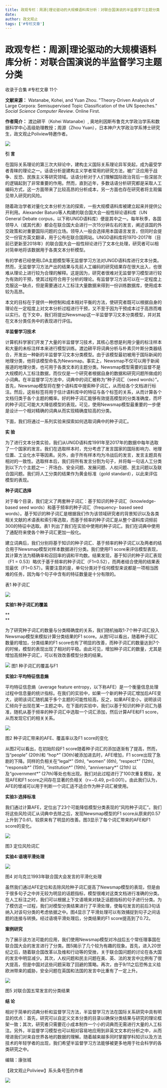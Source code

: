 ```yaml
---
title: 政观专栏：周源|理论驱动的大规模语料库分析：对联合国演说的半监督学习主题分类
date: 
author: 政文观止
tags: ['#专栏文章']
---
```

# 政观专栏：周源|理论驱动的大规模语料库分析：对联合国演说的半监督学习主题分类


收录于合集 #专栏文章 11个

**文献来源：** Watanabe, Kohei, and Yuan Zhou. "Theory-Driven Analysis of Large
Corpora: Semisupervised Topic Classification of the UN Speeches." _Social
Science Computer Review_. Online First.

  

**作者简介：** 渡边耕平（Kohei Watanabe）, 奥地利因斯布鲁克大学政治学系和数据科学中心高级助理教授；周源（Zhou
Yuan），日本神户大学政治学系博士研究生，政文观止Poliview特邀作者。

  

![](/images/313/2.png)

  

  
  

  

  

  
 **引 言**  

在国际关系理论的第三次大辩论中，建构主义国际关系理论异军突起，成为最受学者青睐的理论之一。话语分析是建构主义学者常用的研究方法，被广泛应用于战争、反恐、民族主义等研究领域。话语分析对于人们理解国际政治背后一些深层次的逻辑起到了非常重要的作用。然而，直到近年，多数话语分析研究都是采取人工编码方式，这一方面带来了比较高昂的分析成本，另一方面也存在研究者将主观偏见带入研究的风险。  

  

随着政治学者对量化文本分析方法的探索，一些大规模语料库被建立起来并提供公开利用。Alexander Baturo等人构建的联合国大会一般性辩论语料库（UN
General Debate
corpus，以下称UNGD语料库）便是其中之一。每年秋季，各国领导人（或其代表）都会在联合国大会进行一次15分钟左右的发言，阐述该国的外交政策和对重要国际问题的立场。领导人一般会选择用本国语言发言，但同时会提交一份官方英文翻译，用于公布在联合国网站。UNGD语料库将1970-2017年（目前已更新至2018年）的联合国大会一般性辩论进行了文本化处理，研究者可以相对简单地将该数据用于各类文本分析模型。

  

有的学者已经使用LDA主题模型等无监督学习方法对UNGD语料库进行文本分类。然而，无监督学习方法产出的结果与先前人工编码的研究结果存在很大出入，也很难从理论上进行较为合理的解释。这是因为，研究者很难对无监督学习模型进行较为有效的干预，使其过程符合用于分析的理论。有监督学习方法可以在一定程度上克服这一缺点，但是需要通过人工标注大量数据来得到一份训练数据库，使用成本较为高昂。

  

本文的目标在于提供一种控制和成本相对平衡的方法，使研究者既可以根据自身的理论在一定程度上对文本分析过程进行干预，又不至于因为干预成本过于高昂而难以实行。在下文中，我们将提出Newsmap这一半监督学习文本分类模型，并对其在文本分类任务中的表现进行评估。

  

  

 **半监督学习技术**

  

计算机科学家们开发了大量的半监督学习技术，其核心思想是利用少量的标注样本和大量的未标注样本来进行模型训练。渡边耕平将词典分析与朴素贝叶斯分类器结合，开发出一种新的半监督学习文本分类模型。由于该模型最初被用于国际新闻的地理分类，他将该模型命名为Newsmap。事实上，Newsmap不仅可以用于新闻报道的地理分类，也可用于各类文本的主题分类。Newsmap模型需要的监督不是大规模的人工标注数据，而仅仅是一个研究者根据自身的数据和研究问题所做成的小词典。在半监督学习方法中，词典中的词汇被称为“种子词汇（seed
words）”。首先，Newsmap模型将在整个语料库中搜索种子词汇，从而给各个文档进行标注。然后，这些标签将用于估计语料库中的特征与各个标签的关系，从而计算各个文档归类于各个主题的概率。好的种子词汇能够有效提高模型的分类准确度，而坏的种子词汇可能大大降低模型的表现。可见，使用Newsmap模型最重要的一步便是设计一个相对精确的词典从而实现精确度较高的分类。

  

下面，我们将通过一系列实验来探索如何选取词典中的种子词汇。

  

  

 **实 验**

  

为了进行文本分类实验，我们从UNGD语料库1991年至2017年的数据中每年选取了一个国家的发言。我们在选取样本时，充分考虑了发言国家的国际影响力、地理位置、工业化水平等因素。另外，由于所有样本均为冷战后的发言，发言主题具有相对的一致性。选取样本后，我们将所有发言分割为句子，并将每一句话人工分类到以下六个主题之一：开场白、安全问题、发展问题、人权问题、民主问题以及联合国问题。我们将人工分类的结果作为黄金标准（gold
standard），以此来评估模型的表现。

  

 **种子词汇选择**

  

对于每个目录，我们定义了两套种子词汇：基于知识的种子词汇（knowledge-based seed words）和基于频率的种子词汇（frequency-
based seed
words）。基于知识的种子词汇是根据我们作为该领域研究者的背景知识以及各类相关文献的术语表和索引等选取，而基于频率的种子词汇是从整个语料库词频前300的特征中选取。表1
列出了我们在实验中使用的种子词汇。我们在词典中使用了通配符来使各个种子词汇更加一般化。

  

建立词典后，我们分别将基于知识的种子词汇、基于频率的种子词汇以及两者的结合用于Newsmap模型对样本数据进行分类。我们使用F1
score来评估模型表现，其计算方法为精确率和召回率的调和平均数。结果发现，基于知识的种子词汇表现（F1 =
0.53）略优于基于频率的种子词汇（F1=0.52），而两者结合使用的结果表现最优（F1=0.57）。需要注意的是，单句分类对于任何模型来说都是一项相当困难的任务，因为每个句子中含有的特征数量是十分有限的。

  

表1 种子词汇

![](/images/313/3.jpeg)

  

 **实验1:种子词汇的覆盖**  

 **  
**

为了研究种子词汇的数量与分类精确度的关系，我们随机抽取1-7个种子词汇投入Newsmap模型来模拟计算分类结果的F1
score。从图1可以看出，随着种子词汇数量的增加，分类结果的F1
score也有了明显的改善，而种子词汇的数量达到7个的时候，模型的表现出现了相对的平稳。由此可见，增加种子词汇的数量，尤其是增加高频种子词汇，可以有效改善模型分类的结果。  

![](/images/313/4.jpeg) 图1 种子词汇的覆盖与F1

  

 **实验2:平均特征信息熵**

  

平均特征信息熵（average feature
entropy，以下称AFE）是一个衡量信息处理过程中信息量的统计指标。在我们的实验中，如果一个新的种子词汇增加后AFE变大，说明该词汇随机属于多个主题的可能性较高，反之，如果AFE变小，说明该词汇倾向于出现在某一主题之中。在下面的实验中，我们以基于知识的种子词汇为基准，随机从基于频率的种子词汇中选取一个词汇添加，然后计算AFE和F1
score，从而发现它们的相关关系。

![](/images/313/5.jpeg)

图2 种子词汇带来的AFE、覆盖率以及F1 score的变化

  

从图2可以看出，在初始阶段F1 score随着种子词汇的添加逐渐有了提高，然而，当“people” (20th)和 “hop*”
(30th)被添加进去时，AFE增加，F1 score出现了急剧的下降。同样的负相关在“legal*” (5th), “women” (6th),
“respect*” (12th), “responsib*” (15th), “institution*” (19th), “anniversary*”
(21th) 以及“government*” (27th)等处也有出现。我们对此过程进行了100次重复模拟，发现AFE和F1
score之间存在显著的负相关（r=­−0.49, p<0.001）。由此我们认为，AFE的增减可以用于判断一个词汇适不适合作为种子词汇被使用。

  

 **实验3:选择标准**

  

我们通过计算AFE，定位出了23个可能降低模型分类表现的“风险种子词汇”。我们将这些风险词汇从词典中去除之后，发现Newsmap模型的F1
score从原来的0.57上升到了0.61，较原来有了明显的改善。图3显示了每个词汇带来的AFE和F1 score的变化。

![](/images/313/6.jpeg)

图3 定位风险词汇

  

 **实验4:语境平滑处理**

![](/images/313/7.jpeg)

图4 对乌克兰1993年联合国大会发言的平滑化处理

  

虽然我们通过AFE定位和去除风险种子词汇提高了Newsmap模型的表现，但是由于很多句子之中并无较为明显的话题指标，模型很难对这类文档进行准确的分类。在人工标注之时，我们可以根据上下文语境来对缺乏话题指标的句子进行分类。为了模仿这一过程，我们对模型分类结果进行了平滑处理，使每句发言的前后3句话纳入对该句分类的考虑依据之中。图4显示了平滑处理可以有效捕捉到句子之间话题的连接与转换。经过语境平滑处理后，分类结果的F1
score提高到了0.72。

  

  

 **案例研究**

  

为了展示该方法可能的应用，我们使用Newsmap模型对冷战后五个常任理事国在联合国大会的发言进行了分类。图5揭示了几个较为有趣的现象。首先，进入20世纪之后，随着联合国改革以及维和行动等的受挫，关于联合国问题的讨论在各大国的发言中明显减少。其次，人权问题和民主问题在美、英、法的发言中比例有了很大提高，但是中国对这些问题采取了回避的策略。再次，由于9/11之后恐怖主义给欧洲带来的威胁，安全问题在英国和法国的发言中比重有了一定上升。  

![](/images/313/8.jpeg)

图5 对联合国五常发言的分类结果

  
  

 **结 论**

  

相对于简单的词典分析和监督学习方法，半监督学习方法在国际关系研究中具有明显的优点：首先，研究可以自定义文本分类的目录以确保分类结果与研究的理论框架一致；其次，研究者只需要花小成本制作一个小的词典而无需进行大量的人工标注。另外，半监督学习模型也可以相对容易地应用到非英文文本的分析之中，从而增进我们对来自世界各地的数据的理解。随着越来越多同时掌握学科知识以及方法技术的年轻学者的出现，我们希望半监督学习方法能够被更多地用于社会科学的各类研究之中。

  

编辑：康张城

【政文观止Poliview】系头条号签约作者

  

![](/images/313/9.jpeg)

  

